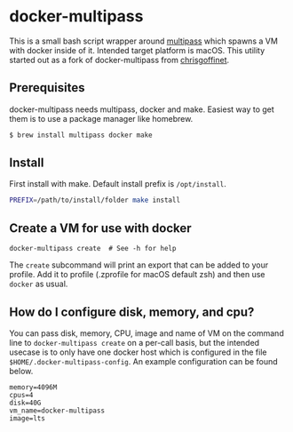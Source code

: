 # docker-multipass

This is a small bash script wrapper around [multipass](https://multipass.run/) which spawns a VM with docker inside of it. Intended target platform is macOS. This utility started out as a fork of docker-multipass from [chrisgoffinet](https://github.com/chrisgoffinet/docker-multipass).

## Prerequisites

docker-multipass needs multipass, docker and make. Easiest way to get them is to use a package manager like homebrew.

```bash
$ brew install multipass docker make
```

## Install

First install with make. Default install prefix is `/opt/install`.

```bash
PREFIX=/path/to/install/folder make install
```

## Create a VM for use with docker

```
docker-multipass create  # See -h for help
```

The `create` subcommand will print an export that can be added to your profile. Add it to profile (.zprofile for macOS default zsh) and then use `docker` as usual.

## How do I configure disk, memory, and cpu?

You can pass disk, memory, CPU, image and name of VM on the command line to `docker-multipass create` on a per-call basis, but the intended usecase is to only have one docker host which is configured in the file `$HOME/.docker-multipass-config`. An example configuration can be found below.

```
memory=4096M
cpus=4
disk=40G
vm_name=docker-multipass
image=lts
```
